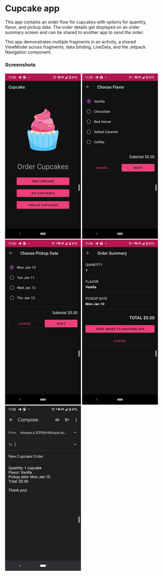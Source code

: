 Cupcake app
=================================

This app contains an order flow for cupcakes with options for quantity, flavor, and pickup date.
The order details get displayed on an order summary screen and can be shared to another app to
send the order.

This app demonstrates multiple fragments in an activity, a shared ViewModel across fragments,
data binding, LiveData, and the Jetpack Navigation component.

<h3>Screenshots</h3>

<div class="row">
      <h4></h4>
      <img src="/Screenshots/msg898975751-2828 (1).jpg" width="250" title="Main Page">
      <img src="/Screenshots/msg898975751-2829 (1).jpg" width="250" title="Vertical Scroll">
      <img src="/Screenshots/msg898975751-2830 (1).jpg" width="250" title="Horizontal Scroll">
      <img src="/Screenshots/msg898975751-2831 (1).jpg" width="250" title="Grid View">
      <img src="/Screenshots/msg898975751-2832 (1).jpg" width="250" title="Grid View">
      
</div>
